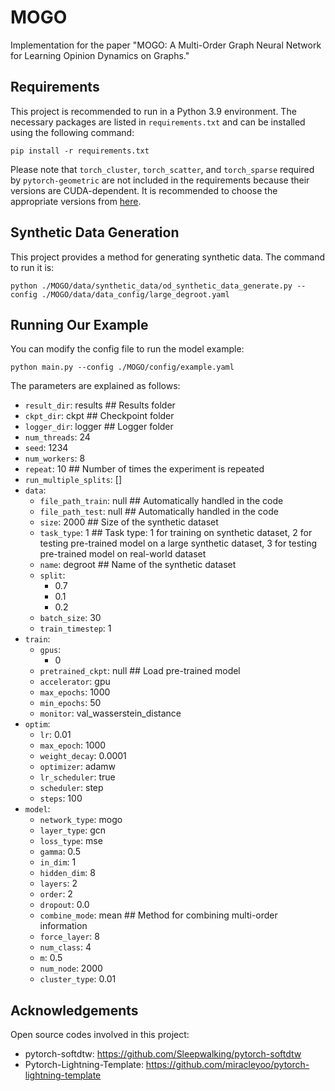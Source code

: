 # MOGO

Implementation for the paper "MOGO: A Multi-Order Graph Neural Network for Learning Opinion Dynamics on Graphs."

## Requirements

This project is recommended to run in a Python 3.9 environment. The necessary packages are listed in `requirements.txt` and can be installed using the following command:

```
pip install -r requirements.txt
```

Please note that `torch_cluster`, `torch_scatter`, and `torch_sparse` required by `pytorch-geometric` are not included in the requirements because their versions are CUDA-dependent. It is recommended to choose the appropriate versions from [here](https://pytorch-geometric.com/whl/).

## Synthetic Data Generation

This project provides a method for generating synthetic data. The command to run it is:

```
python ./MOGO/data/synthetic_data/od_synthetic_data_generate.py --config ./MOGO/data/data_config/large_degroot.yaml
```

## Running Our Example

You can modify the config file to run the model example:

```
python main.py --config ./MOGO/config/example.yaml
```

The parameters are explained as follows:

- `result_dir`: results ## Results folder
- `ckpt_dir`: ckpt ## Checkpoint folder
- `logger_dir`: logger ## Logger folder
- `num_threads`: 24
- `seed`: 1234
- `num_workers`: 8
- `repeat`: 10 ## Number of times the experiment is repeated
- `run_multiple_splits`: []
- `data`:
  - `file_path_train`: null ## Automatically handled in the code
  - `file_path_test`: null ## Automatically handled in the code
  - `size`: 2000 ## Size of the synthetic dataset
  - `task_type`: 1 ## Task type: 1 for training on synthetic dataset, 2 for testing pre-trained model on a large synthetic dataset, 3 for testing pre-trained model on real-world dataset
  - `name`: degroot ## Name of the synthetic dataset
  - `split`:
    - 0.7
    - 0.1
    - 0.2
  - `batch_size`: 30
  - `train_timestep`: 1
- `train`:
  - `gpus`:
    - 0
  - `pretrained_ckpt`: null ## Load pre-trained model
  - `accelerator`: gpu
  - `max_epochs`: 1000
  - `min_epochs`: 50
  - `monitor`: val_wasserstein_distance
- `optim`:
  - `lr`: 0.01
  - `max_epoch`: 1000
  - `weight_decay`: 0.0001
  - `optimizer`: adamw
  - `lr_scheduler`: true
  - `scheduler`: step
  - `steps`: 100
- `model`:
  - `network_type`: mogo
  - `layer_type`: gcn
  - `loss_type`: mse
  - `gamma`: 0.5
  - `in_dim`: 1
  - `hidden_dim`: 8
  - `layers`: 2
  - `order`: 2
  - `dropout`: 0.0
  - `combine_mode`: mean ## Method for combining multi-order information
  - `force_layer`: 8
  - `num_class`: 4
  - `m`: 0.5
  - `num_node`: 2000
  - `cluster_type`: 0.01

## Acknowledgements

Open source codes involved in this project:

- pytorch-softdtw: https://github.com/Sleepwalking/pytorch-softdtw
- Pytorch-Lightning-Template: https://github.com/miracleyoo/pytorch-lightning-template
